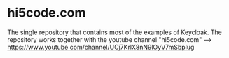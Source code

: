 # hi5code.com
The single repository that contains most of the examples of Keycloak. The repository works together with the youtube channel "hi5code.com" --> https://www.youtube.com/channel/UCj7KrlX8nN9lOyV7mSbplug
